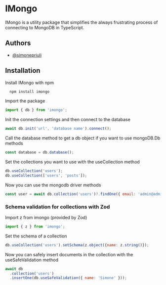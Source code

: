 # IMongo

IMongo is a utility package that simplifies the always frustrating process of connecting to MongoDB in TypeScript.

## Authors

- [@simonepriuli](https://www.github.com/simonepriuli)

## Installation

Install IMongo with npm

```bash
  npm install imongo
```

Import the package

```javascript
import { db } from 'imongo';
```

Init the connection settings and then connect to the database

```javascript
await db.init('url', 'database name').connect();
```

Call the database method to get a db object if you want to use mongoDB.Db methods

```javascript
const database = db.database();
```

Set the collections you want to use with the useCollection method

```javascript
db.useCollection('users');
db.useCollection(['users', 'posts']);
```

Now you can use the mongodb driver methods

```javascript
const user = await db.collection('users')?.findOne({ email: 'admin@admin.it' });
```

### Schema validation for collections with Zod

Import z from imongo (provided by Zod)

```javascript
import { z } from 'imongo';
```

Set the schema of a collection

```javascript
db.useCollection('users').setSchema(z.object({name: z.string()});
```

Now you can safely insert documents in the collection with the useSafeValidation method

```javascript
await db
  .collection('users')
  .insertOne(db.useSafeValidation({ name: 'Simone' }));
```
